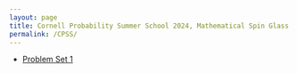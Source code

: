 ```yaml
---
layout: page
title: Cornell Probability Summer School 2024, Mathematical Spin Glass Theory Problems. 
permalink: /CPSS/
---
```

- [Problem Set 1](https://drive.google.com/file/d/10VP9Dw8mPNFFoOF9uFlUsBcOxKAm9bym/view?usp=sharing)
